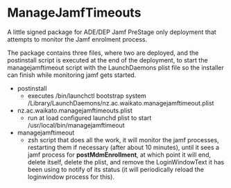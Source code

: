 # ManageJamfTimeouts
A little signed package for ADE/DEP Jamf PreStage only deployment that attempts to monitor the Jamf enrolment process.

The package contains three files, where two are deployed, and the postinstall script is executed at the end of the deployment, to start the managejamftimeout script with the LaunchDaemons plist file so the installer can finish while monitoring jamf gets started.

- postinstall
  - executes /bin/launchctl bootstrap system /Library/LaunchDaemons/nz.ac.waikato.managejamftimeout.plist
- nz.ac.waikato.managejamftimeouts.plist
  - run at load configured launchd plist to start /usr/local/bin/managejamftimeout
- managejamftimeout
  - zsh script that does all the work, it will monitor the jamf processes, restarting them if necessary (after about 10 minutes), until it sees a jamf process for **postMdmEnrollment**, at which point it will end, delete itself, delete the plist, and remove the LoginWindowText it has been using to notify of its status (it will periodically reload the loginwindow process for this).
